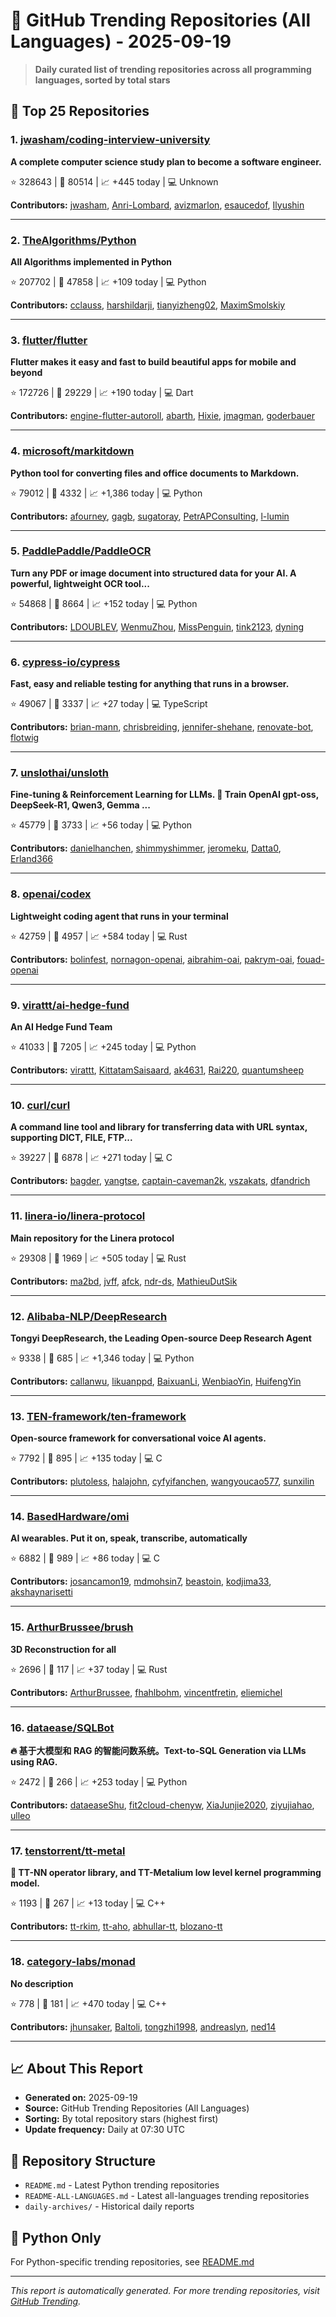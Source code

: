 # 🌟 GitHub Trending Repositories (All Languages) - 2025-09-19

> **Daily curated list of trending repositories across all programming languages, sorted by total stars**

## 🚀 Top 25 Repositories

### 1. [jwasham/coding-interview-university](https://github.com/jwasham/coding-interview-university)

**A complete computer science study plan to become a software engineer.**

⭐ 328643 | 🍴 80514 | 📈 +445 today | 💻 Unknown

**Contributors:** [jwasham](https://github.com/jwasham), [Anri-Lombard](https://github.com/Anri-Lombard), [avizmarlon](https://github.com/avizmarlon), [esaucedof](https://github.com/esaucedof), [Ilyushin](https://github.com/Ilyushin)

---

### 2. [TheAlgorithms/Python](https://github.com/TheAlgorithms/Python)

**All Algorithms implemented in Python**

⭐ 207702 | 🍴 47858 | 📈 +109 today | 💻 Python

**Contributors:** [cclauss](https://github.com/cclauss), [harshildarji](https://github.com/harshildarji), [tianyizheng02](https://github.com/tianyizheng02), [MaximSmolskiy](https://github.com/MaximSmolskiy)

---

### 3. [flutter/flutter](https://github.com/flutter/flutter)

**Flutter makes it easy and fast to build beautiful apps for mobile and beyond**

⭐ 172726 | 🍴 29229 | 📈 +190 today | 💻 Dart

**Contributors:** [engine-flutter-autoroll](https://github.com/engine-flutter-autoroll), [abarth](https://github.com/abarth), [Hixie](https://github.com/Hixie), [jmagman](https://github.com/jmagman), [goderbauer](https://github.com/goderbauer)

---

### 4. [microsoft/markitdown](https://github.com/microsoft/markitdown)

**Python tool for converting files and office documents to Markdown.**

⭐ 79012 | 🍴 4332 | 📈 +1,386 today | 💻 Python

**Contributors:** [afourney](https://github.com/afourney), [gagb](https://github.com/gagb), [sugatoray](https://github.com/sugatoray), [PetrAPConsulting](https://github.com/PetrAPConsulting), [l-lumin](https://github.com/l-lumin)

---

### 5. [PaddlePaddle/PaddleOCR](https://github.com/PaddlePaddle/PaddleOCR)

**Turn any PDF or image document into structured data for your AI. A powerful, lightweight OCR tool...**

⭐ 54868 | 🍴 8664 | 📈 +152 today | 💻 Python

**Contributors:** [LDOUBLEV](https://github.com/LDOUBLEV), [WenmuZhou](https://github.com/WenmuZhou), [MissPenguin](https://github.com/MissPenguin), [tink2123](https://github.com/tink2123), [dyning](https://github.com/dyning)

---

### 6. [cypress-io/cypress](https://github.com/cypress-io/cypress)

**Fast, easy and reliable testing for anything that runs in a browser.**

⭐ 49067 | 🍴 3337 | 📈 +27 today | 💻 TypeScript

**Contributors:** [brian-mann](https://github.com/brian-mann), [chrisbreiding](https://github.com/chrisbreiding), [jennifer-shehane](https://github.com/jennifer-shehane), [renovate-bot](https://github.com/renovate-bot), [flotwig](https://github.com/flotwig)

---

### 7. [unslothai/unsloth](https://github.com/unslothai/unsloth)

**Fine-tuning & Reinforcement Learning for LLMs. 🦥 Train OpenAI gpt-oss, DeepSeek-R1, Qwen3, Gemma ...**

⭐ 45779 | 🍴 3733 | 📈 +56 today | 💻 Python

**Contributors:** [danielhanchen](https://github.com/danielhanchen), [shimmyshimmer](https://github.com/shimmyshimmer), [jeromeku](https://github.com/jeromeku), [Datta0](https://github.com/Datta0), [Erland366](https://github.com/Erland366)

---

### 8. [openai/codex](https://github.com/openai/codex)

**Lightweight coding agent that runs in your terminal**

⭐ 42759 | 🍴 4957 | 📈 +584 today | 💻 Rust

**Contributors:** [bolinfest](https://github.com/bolinfest), [nornagon-openai](https://github.com/nornagon-openai), [aibrahim-oai](https://github.com/aibrahim-oai), [pakrym-oai](https://github.com/pakrym-oai), [fouad-openai](https://github.com/fouad-openai)

---

### 9. [virattt/ai-hedge-fund](https://github.com/virattt/ai-hedge-fund)

**An AI Hedge Fund Team**

⭐ 41033 | 🍴 7205 | 📈 +245 today | 💻 Python

**Contributors:** [virattt](https://github.com/virattt), [KittatamSaisaard](https://github.com/KittatamSaisaard), [ak4631](https://github.com/ak4631), [Rai220](https://github.com/Rai220), [quantumsheep](https://github.com/quantumsheep)

---

### 10. [curl/curl](https://github.com/curl/curl)

**A command line tool and library for transferring data with URL syntax, supporting DICT, FILE, FTP...**

⭐ 39227 | 🍴 6878 | 📈 +271 today | 💻 C

**Contributors:** [bagder](https://github.com/bagder), [yangtse](https://github.com/yangtse), [captain-caveman2k](https://github.com/captain-caveman2k), [vszakats](https://github.com/vszakats), [dfandrich](https://github.com/dfandrich)

---

### 11. [linera-io/linera-protocol](https://github.com/linera-io/linera-protocol)

**Main repository for the Linera protocol**

⭐ 29308 | 🍴 1969 | 📈 +505 today | 💻 Rust

**Contributors:** [ma2bd](https://github.com/ma2bd), [jvff](https://github.com/jvff), [afck](https://github.com/afck), [ndr-ds](https://github.com/ndr-ds), [MathieuDutSik](https://github.com/MathieuDutSik)

---

### 12. [Alibaba-NLP/DeepResearch](https://github.com/Alibaba-NLP/DeepResearch)

**Tongyi DeepResearch, the Leading Open-source Deep Research Agent**

⭐ 9338 | 🍴 685 | 📈 +1,346 today | 💻 Python

**Contributors:** [callanwu](https://github.com/callanwu), [likuanppd](https://github.com/likuanppd), [BaixuanLi](https://github.com/BaixuanLi), [WenbiaoYin](https://github.com/WenbiaoYin), [HuifengYin](https://github.com/HuifengYin)

---

### 13. [TEN-framework/ten-framework](https://github.com/TEN-framework/ten-framework)

**Open-source framework for conversational voice AI agents.**

⭐ 7792 | 🍴 895 | 📈 +135 today | 💻 C

**Contributors:** [plutoless](https://github.com/plutoless), [halajohn](https://github.com/halajohn), [cyfyifanchen](https://github.com/cyfyifanchen), [wangyoucao577](https://github.com/wangyoucao577), [sunxilin](https://github.com/sunxilin)

---

### 14. [BasedHardware/omi](https://github.com/BasedHardware/omi)

**AI wearables. Put it on, speak, transcribe, automatically**

⭐ 6882 | 🍴 989 | 📈 +86 today | 💻 C

**Contributors:** [josancamon19](https://github.com/josancamon19), [mdmohsin7](https://github.com/mdmohsin7), [beastoin](https://github.com/beastoin), [kodjima33](https://github.com/kodjima33), [akshaynarisetti](https://github.com/akshaynarisetti)

---

### 15. [ArthurBrussee/brush](https://github.com/ArthurBrussee/brush)

**3D Reconstruction for all**

⭐ 2696 | 🍴 117 | 📈 +37 today | 💻 Rust

**Contributors:** [ArthurBrussee](https://github.com/ArthurBrussee), [fhahlbohm](https://github.com/fhahlbohm), [vincentfretin](https://github.com/vincentfretin), [eliemichel](https://github.com/eliemichel)

---

### 16. [dataease/SQLBot](https://github.com/dataease/SQLBot)

**🔥 基于大模型和 RAG 的智能问数系统。Text-to-SQL Generation via LLMs using RAG.**

⭐ 2472 | 🍴 266 | 📈 +253 today | 💻 Python

**Contributors:** [dataeaseShu](https://github.com/dataeaseShu), [fit2cloud-chenyw](https://github.com/fit2cloud-chenyw), [XiaJunjie2020](https://github.com/XiaJunjie2020), [ziyujiahao](https://github.com/ziyujiahao), [ulleo](https://github.com/ulleo)

---

### 17. [tenstorrent/tt-metal](https://github.com/tenstorrent/tt-metal)

**🤘 TT-NN operator library, and TT-Metalium low level kernel programming model.**

⭐ 1193 | 🍴 267 | 📈 +13 today | 💻 C++

**Contributors:** [tt-rkim](https://github.com/tt-rkim), [tt-aho](https://github.com/tt-aho), [abhullar-tt](https://github.com/abhullar-tt), [blozano-tt](https://github.com/blozano-tt)

---

### 18. [category-labs/monad](https://github.com/category-labs/monad)

**No description**

⭐ 778 | 🍴 181 | 📈 +470 today | 💻 C++

**Contributors:** [jhunsaker](https://github.com/jhunsaker), [Baltoli](https://github.com/Baltoli), [tongzhi1998](https://github.com/tongzhi1998), [andreaslyn](https://github.com/andreaslyn), [ned14](https://github.com/ned14)

---


## 📈 About This Report

- **Generated on:** 2025-09-19
- **Source:** GitHub Trending Repositories (All Languages)
- **Sorting:** By total repository stars (highest first)
- **Update frequency:** Daily at 07:30 UTC

## 🔗 Repository Structure

- `README.md` - Latest Python trending repositories
- `README-ALL-LANGUAGES.md` - Latest all-languages trending repositories
- `daily-archives/` - Historical daily reports

## 🐍 Python Only

For Python-specific trending repositories, see [README.md](./README.md)

---

*This report is automatically generated. For more trending repositories, visit [GitHub Trending](https://github.com/trending).*
